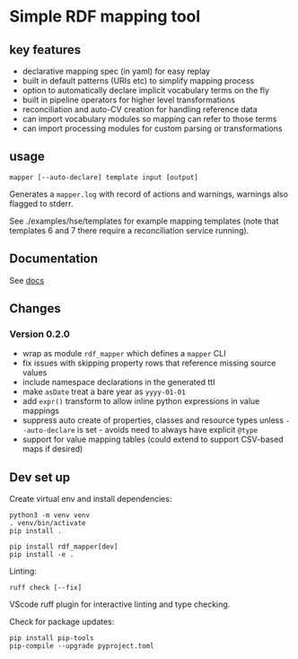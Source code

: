 # Simple RDF mapping tool

## key features

* declarative mapping spec (in yaml) for easy replay
* built in default patterns (URIs etc) to simplify mapping process
* option to automatically declare implicit vocabulary terms on the fly
* built in pipeline operators for higher level transformations
* reconciliation and auto-CV creation for handling reference data
* can import vocabulary modules so mapping can refer to those terms
* can import processing modules for custom parsing or transformations

## usage

    mapper [--auto-declare] template input [output]

Generates a `mapper.log` with record of actions and warnings, warnings also flagged to stderr.

See ./examples/hse/templates for example mapping templates (note that templates 6 and 7 there require a reconciliation service running).

## Documentation

See [docs](./doc/doc.md)

## Changes

### Version 0.2.0

   * wrap as module `rdf_mapper` which defines a `mapper` CLI
   * fix issues with skipping property rows that reference missing source values
   * include namespace declarations in the generated ttl
   * make `asDate` treat a bare year as `yyyy-01-01`
   * add `expr()` transform to allow inline python expressions in value mappings
   * suppress auto create of properties, classes and resource types unless `--auto-declare` is set - avoids need to always have explicit `@type`
   * support for value mapping tables (could extend to support CSV-based maps if desired)

## Dev set up

Create virtual env and install dependencies:

    python3 -m venv venv
    . venv/bin/activate
    pip install .

    pip install rdf_mapper[dev]
    pip install -e .

Linting:

    ruff check [--fix]

VScode ruff plugin for interactive linting and type checking.

Check for package updates:

    pip install pip-tools
    pip-compile --upgrade pyproject.toml
